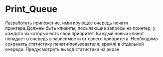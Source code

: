 # Print_Queue
 
Разработать приложение, имитирующее очередь печати принтера.Должны быть клиенты, посылающие запросы на принтер, у каждого из которых есть свой приоритет. Каждый новый клиент попадает в очередь в зависимости от своего приоритета. Необходимо сохранять статистику печати(пользователя, время) в отдельной очереди. Предусмотреть вывод статистики на экран.